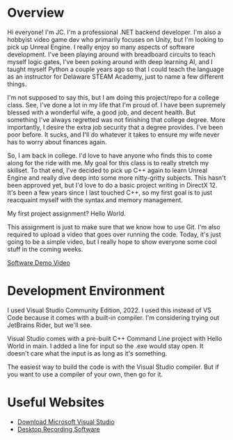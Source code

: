 # Overview

Hi everyone! I'm JC. I'm a professional .NET backend developer. I'm also a hobbyist video game dev who primarily focuses on Unity, but I'm looking to pick up Unreal Engine.
I really enjoy so many aspects of software development. I've been playing around with breadboard circuits to teach myself logic gates, I've been poking around with
deep learning AI, and I taught myself Python a couple years ago so that I could teach the language as an instructor for Delaware STEAM Academy, just to name a few different things.

I'm not supposed to say this, but I am doing this project/repo for a college class. See, I've done a lot in my life that I'm proud of. I have been supremely blessed
with a wonderful wife, a good job, and decent health. But something I've always regretted was not finishing that college degree. More importantly, I desire the 
extra job security that a degree provides. I've been poor before. It sucks, and I'll do whatever it takes to ensure my wife never has to worry about finances again.

So, I am back in college. I'd love to have anyone who finds this to come along for the ride with me. My goal for this class is to really stretch my skillset. To that end,
I've decided to pick up C++ again to learn Unreal Engine and really dive deep into some more nitty-gritty subjects. This hasn't been approved yet, but I'd love
to do a basic project writing in DirectX 12. It's been a few years since I last touched C++, so my first goal is to just reacquaint myself with the syntax and
memory management.

My first project assignment? Hello World.

This assignment is just to make sure that we know how to use Git. I'm also required to upload a video that goes over running the code. Today, it's just going to be a simple video,
but I really hope to show everyone some cool stuff in the coming weeks.

[Software Demo Video](https://youtu.be/iPtuQexd5qQ)

# Development Environment

I used Visual Studio Community Edition, 2022. I used this instead of VS Code because it comes with a built-in compiler. I'm considering trying out JetBrains Rider, but we'll see.

Visual Studio comes with a pre-built C++ Command Line project with Hello World in main. I added a line for input so the .exe would stay open. It doesn't care what the input is as long as it's
something.

The easiest way to build the code is with the Visual Studio compiler. But if you want to use a compiler of your own, then go for it.

# Useful Websites

* [Download Microsoft Visual Studio](https://visualstudio.microsoft.com/)
* [Desktop Recording Software](https://obsproject.com/)
